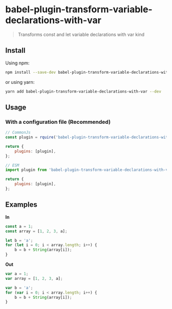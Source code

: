 # babel-plugin-transform-variable-declarations-with-var

> Transforms const and let variable declarations with var kind

## Install

Using npm:

```sh
npm install --save-dev babel-plugin-transform-variable-declarations-with-var
```

or using yarn:

```sh
yarn add babel-plugin-transform-variable-declarations-with-var --dev
```

## Usage

### With a configuration file (Recommended)

```js
// CommonJs
const plugin = rquire('babel-plugin-transform-variable-declarations-with-var').default;

return {
    plugins: [plugin],
};
```

```js
// ESM
import plugin from 'babel-plugin-transform-variable-declarations-with-var';

return {
    plugins: [plugin],
};
```

## Examples

**In**

```javascript
const a = 1;
const array = [1, 2, 3, a];

let b = 'a';
for (let i = 0; i < array.length; i++) {
    b = b + String(array[i]);
}
```

**Out**

```javascript
var a = 1;
var array = [1, 2, 3, a];

var b = 'a';
for (var i = 0; i < array.length; i++) {
    b = b + String(array[i]);
}
```
